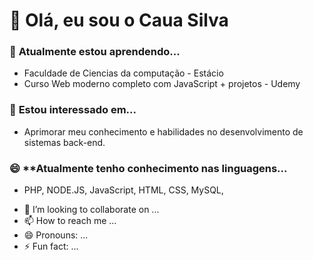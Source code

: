 # 👋 Olá, eu sou o Caua Silva

### 🌱 **Atualmente estou aprendendo...**
<ul dir="auto">
  <li>Faculdade de Ciencias da computação - Estácio</li>
  <li>Curso Web moderno completo com JavaScript + projetos - Udemy</li>
</ul>

### 👀 **Estou interessado em...**
<ul dir="auto">
  <li>Aprimorar meu conhecimento e habilidades no desenvolvimento de sistemas back-end.</li>
</ul>

### 😄 **Atualmente tenho conhecimento nas linguagens...
<ul dir="auto">
  <li>PHP, NODE.JS, JavaScript, HTML, CSS, MySQL, </li>
</ul>

- 💞️ I’m looking to collaborate on ...
- 📫 How to reach me ...
- 😄 Pronouns: ...
- ⚡ Fun fact: ...

<!---
CauaSilvaDev/CauaSilvaDev is a ✨ special ✨ repository because its `README.md` (this file) appears on your GitHub profile.
You can click the Preview link to take a look at your changes.
--->
